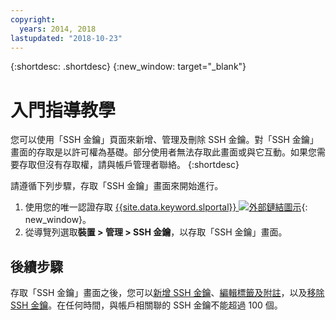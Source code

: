 ```yaml
---
copyright:
  years: 2014, 2018
lastupdated: "2018-10-23"
---
```


{:shortdesc: .shortdesc}
{:new_window: target="_blank"}

# 入門指導教學

您可以使用「SSH 金鑰」頁面來新增、管理及刪除 SSH 金鑰。對「SSH 金鑰」畫面的存取是以許可權為基礎。部分使用者無法存取此畫面或與它互動。如果您需要存取但沒有存取權，請與帳戶管理者聯絡。
{:shortdesc}

請遵循下列步驟，存取「SSH 金鑰」畫面來開始進行。
1. 使用您的唯一認證存取 [{{site.data.keyword.slportal}} ![外部鏈結圖示](../../icons/launch-glyph.svg "外部鏈結圖示")](https://control.softlayer.com/){: new_window}。
2. 從導覽列選取**裝置 > 管理 > SSH 金鑰**，以存取「SSH 金鑰」畫面。

## 後續步驟

存取「SSH 金鑰」畫面之後，您可以[新增 SSH 金鑰](add-ssh-key.html)、[編輯標籤及附註](edit-details-ssh-key.html)，以及[移除 SSH 金鑰](remove-ssh-key.html)。在任何時間，與帳戶相關聯的 SSH 金鑰不能超過 100 個。

